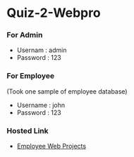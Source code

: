 <h1>Quiz-2-Webpro</h1>

<h3>For Admin</h3>

- Usernam : admin
- Password : 123

<h3>For Employee</h3> 

(Took one sample of employee database)
- Username : john
- Password : 123

<h3>Hosted Link</h3> 

- <a href="http://employeewebproets.infinityfreeapp.com">Employee Web Projects</a>

